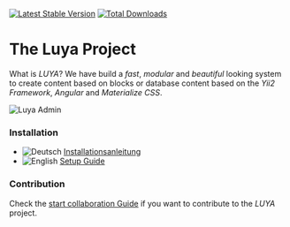[![Latest Stable Version](https://poser.pugx.org/zephir/luya/v/stable)](https://packagist.org/packages/zephir/luya) 
[![Total Downloads](https://poser.pugx.org/zephir/luya/downloads)](https://packagist.org/packages/zephir/luya) 

The Luya Project
=================

What is *LUYA*? We have build a *fast*, *modular* and *beautiful* looking system to create content based on blocks or database content based on the *Yii2 Framework*, *Angular* and *Materialize CSS*.

![Luya Admin](https://raw.githubusercontent.com/zephir/luya/master/docs/guide/img/luya-admin.png)

### Installation

* ![Deutsch](https://raw.githubusercontent.com/savetheinternet/Tinyboard/master/static/flags/de.png) [Installationsanleitung](https://luya.io/de/dokumentation/install)
* ![English](https://raw.githubusercontent.com/savetheinternet/Tinyboard/master/static/flags/us.png) [Setup Guide](https://luya.io/en/docs/install)

### Contribution

Check the [start collaboration Guide](docs/guide/start-collaboration.md) if you want to contribute to the *LUYA* project.
